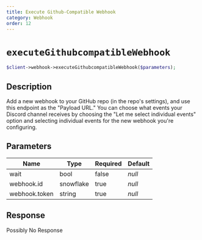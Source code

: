 ```yaml
---
title: Execute Github-Compatible Webhook
category: Webhook
order: 12
---
```


# `executeGithubcompatibleWebhook`

```php
$client->webhook->executeGithubcompatibleWebhook($parameters);
```

## Description

Add a new webhook to your GitHub repo (in the repo&#039;s settings), and use this endpoint as the &quot;Payload URL.&quot; You can choose what events your Discord channel receives by choosing the &quot;Let me select individual events&quot; option and selecting individual events for the new webhook you&#039;re configuring.

## Parameters


Name | Type | Required | Default
--- | --- | --- | ---
wait | bool | false | *null*
webhook.id | snowflake | true | *null*
webhook.token | string | true | *null*

## Response

Possibly No Response

